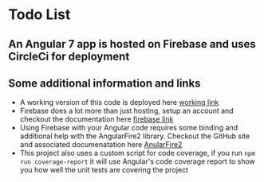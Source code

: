 # Todo List
## An Angular 7 app is hosted on Firebase and uses CircleCi for deployment

## Some additional information and links
- A working version of this code is deployed here [working link](https://todo-list-e14b0.firebaseapp.com/index.html)
- Firebase does a lot more than just hosting, setup an account and checkout the documentation here [firebase link](https://firebase.google.com/)
- Using Firebase with your Angular code requires some binding and additional help with the AngularFire2 library.  Checkout the GitHub site and associated documenatation here [AnularFire2](https://github.com/angular/angularfire2)
- This project also uses a custom script for code coverage, if you run `npm run coverage-report` it will use Angular's code coverage report to show you how well the unit tests are covering the project
